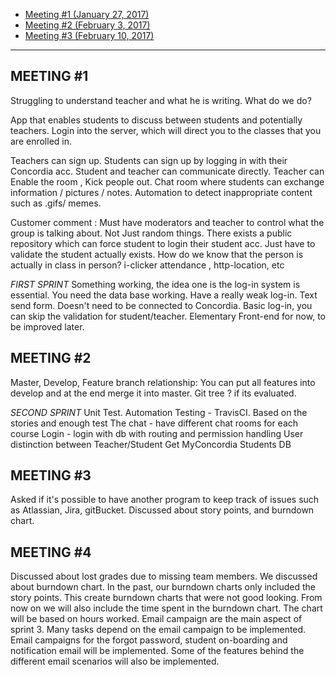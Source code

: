 * [Meeting #1 (January 27, 2017)](https://github.com/jusleg/soen341/wiki/Meeting-Notes#meeting-1)
* [Meeting #2 (February 3, 2017)](https://github.com/jusleg/soen341/wiki/Meeting-Notes#meeting-2)
* [Meeting #3 (February 10, 2017)](https://github.com/jusleg/soen341/wiki/Meeting-Notes#meeting-3)

***

## **MEETING #1**

Struggling to understand teacher and what he is writing. What do we do?

App that enables students to discuss between students and potentially teachers.
Login into the server, which will direct you to the classes that you are enrolled in.

Teachers can sign up.
Students can sign up by logging in with their Concordia acc.
Student and teacher can communicate directly.
Teacher can Enable the room , Kick people out.
Chat room where students can exchange information / pictures / notes.
Automation to detect inappropriate content such as .gifs/ memes.

Customer comment : 
Must have moderators and teacher to control what the group is talking about. Not Just random things.
There exists a public repository which can force student to login their student acc. Just have to validate the student actually exists.
How do we know that the person is actually in class in person? i-clicker attendance , http-location, etc

_FIRST SPRINT_
Something working, the idea one is the log-in system is essential.
You need the data base working.
Have a really weak log-in. Text send form. Doesn't need to be connected to Concordia.
Basic log-in, you can skip the validation for student/teacher.
Elementary Front-end for now, to be improved later.

## **MEETING #2**

Master, Develop, Feature branch relationship:
You can put all features into develop and at the end merge it into master.
Git tree ? if its evaluated.

_SECOND SPRINT_
Unit Test.
Automation Testing - TravisCI. Based on the stories and enough test
The chat - have different chat rooms for each course
Login - login with db with routing and permission handling
User distinction between Teacher/Student
Get MyConcordia Students DB

## **MEETING #3**

Asked if it's possible to have another program to keep track of issues such as Atlassian, Jira, gitBucket. 
Discussed about story points, and burndown chart. 

## **MEETING #4**

Discussed about lost grades due to missing team members. We discussed about burndown chart. In the past, our burndown charts only included the story points. This create burndown charts that were not good looking. From now on we will also include the time spent in the burndown chart. The chart will be based on hours worked. Email campaign are the main aspect of sprint 3. Many tasks depend on the email campaign to be implemented. Email campaigns for the forgot password, student on-boarding and notification email will be implemented. Some of the features behind the different email scenarios will also be implemented.

